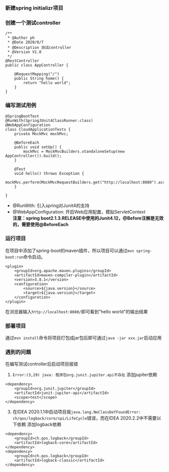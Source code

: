### 新建spring initializr项目
### 创建一个测试controller
```
/**
 * @Author ph
 * @Date 2020/8/7
 * @Description 测试controller
 * @Version V1.0
 */
@RestController
public class AppController {

    @RequestMapping("/")
    public String home() {
        return "hello world";
    }
}
```
### 编写测试用例
```
@SpringBootTest
@RunWith(SpringJUnit4ClassRunner.class)
@WebAppConfiguration
class CloudApplicationTests {
    private MockMvc mockMvc;

    @BeforeEach
    public void setUp() {
        mockMvc = MockMvcBuilders.standaloneSetup(new AppController()).build();
    }

    @Test
    void hello() throws Exception {
        mockMvc.perform(MockMvcRequestBuilders.get("http://localhost:8080").accept(MediaType.APPLICATION_JSON));
    }

}
```
- @RunWith: 引入spring对Junit4的支持
- @WebAppConfiguration: 开启Web应用配置，模拟ServletContext<br>
**注意：spring boot2.1.3.RELEASE中使用的Junit4.12，@Before注解是无效的，需要使用@BeforeEach**
### 运行项目
在项目中添加了spring-boot的maven插件，所以项目可以通过`mvn spring-boot:run`命令启动。
```
<plugin>
    <groupId>org.apache.maven.plugins</groupId>
    <artifactId>maven-compiler-plugin</artifactId>
    <version>3.8.1</version>
    <configuration>
        <source>${java.version}</source>
        <target>${java.version}</target>
    </configuration>
</plugin>
```
在浏览器输入`http://localhost:8080/`即可看到"hello world"的输出结果
### 部署项目
通过`mvn install`命令将项目打包成jar包后即可通过`java -jar xxx.jar`启动应用
### 遇到的问题
在编写测试controller后启动项目报错
1. `Error:(3,29) java: 程序包org.junit.jupiter.api不存在`
添加jupiter依赖
```
<dependency>
    <groupId>org.junit.jupiter</groupId>
    <artifactId>junit-jupiter-api</artifactId>
    <scope>test</scope>
</dependency>
```
3. 在IDEA 2020.1.1中启动项目报`java.lang.NoClassDefFoundError: ch/qos/logback/core/spi/LifeCycle`错误，而在IDEA 2020.2.2中不需要以下依赖
添加logback依赖
```
<dependency>
    <groupId>ch.qos.logback</groupId>
    <artifactId>logback-core</artifactId>
</dependency>
<dependency>
    <groupId>ch.qos.logback</groupId>
    <artifactId>logback-classic</artifactId>
</dependency>
```